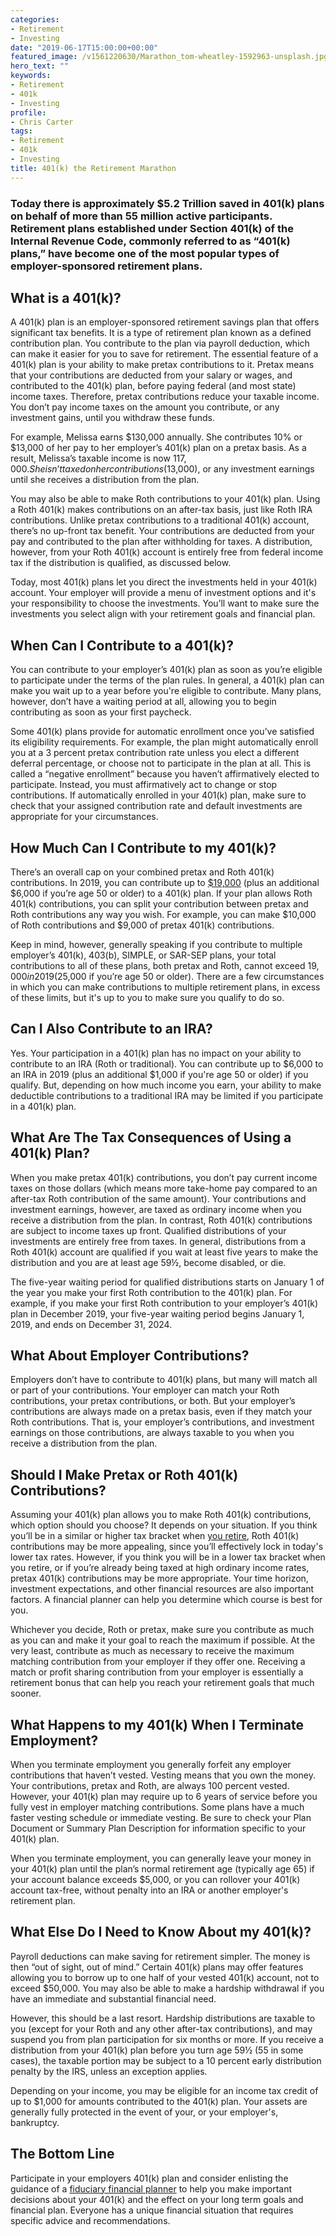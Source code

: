 ```yaml
---
categories:
- Retirement
- Investing
date: "2019-06-17T15:00:00+00:00"
featured_image: /v1561220630/Marathon_tom-wheatley-1592963-unsplash.jpg
hero_text: ""
keywords:
- Retirement
- 401k
- Investing
profile:
- Chris Carter
tags:
- Retirement
- 401k
- Investing
title: 401(k) the Retirement Marathon
---
```

### Today there is approximately $5.2 Trillion saved in 401(k) plans on behalf of more than 55 million active participants. Retirement plans established under Section 401(k) of the Internal Revenue Code, commonly referred to as “401(k) plans,” have become one of the most popular types of employer-sponsored retirement plans.

## What is a 401(k)?

A 401(k) plan is an employer-sponsored retirement savings plan that offers significant tax benefits. It is a type of retirement plan known as a defined contribution plan. You contribute to the plan via payroll deduction, which can make it easier for you to save for retirement. The essential feature of a 401(k) plan is your ability to make pretax contributions to it. Pretax means that your contributions are deducted from your salary or wages, and contributed to the 401(k) plan, before paying federal (and most state) income taxes. Therefore, pretax contributions reduce your taxable income. You don’t pay income taxes on the amount you contribute, or any investment gains, until you withdraw these funds.

For example, Melissa earns $130,000 annually. She contributes 10% or $13,000 of her pay to her employer’s 401(k) plan on a pretax basis. As a result, Melissa’s taxable income is now $117,000. She isn’t taxed on her contributions ($13,000), or any investment earnings until she receives a distribution from the plan.

You may also be able to make Roth contributions to your 401(k) plan. Using a Roth 401(k) makes contributions on an after-tax basis, just like Roth IRA contributions. Unlike pretax contributions to a traditional 401(k) account, there’s no up-front tax benefit. Your contributions are deducted from your pay and contributed to the plan after withholding for taxes. A distribution, however, from your Roth 401(k) account is entirely free from federal income tax if the distribution is qualified, as discussed below.

Today, most 401(k) plans let you direct the investments held in your 401(k) account. Your employer will provide a menu of investment options and it's your responsibility to choose the investments. You’ll want to make sure the investments you select align with your retirement goals and financial plan.

## When Can I Contribute to a 401(k)?

You can contribute to your employer’s 401(k) plan as soon as you’re eligible to participate under the terms of the plan rules. In general, a 401(k) plan can make you wait up to a year before you're eligible to contribute. Many plans, however, don’t have a waiting period at all, allowing you to begin contributing as soon as your first paycheck.

Some 401(k) plans provide for automatic enrollment once you’ve satisfied its eligibility requirements. For example, the plan might automatically enroll you at a 3 percent pretax contribution rate unless you elect a different deferral percentage, or choose not to participate in the plan at all. This is called a “negative enrollment” because you haven’t affirmatively elected to participate. Instead, you must affirmatively act to change or stop contributions. If automatically enrolled in your 401(k) plan, make sure to check that your assigned contribution rate and default investments are appropriate for your circumstances.

## How Much Can I Contribute to my 401(k)?

There’s an overall cap on your combined pretax and Roth 401(k) contributions. In 2019, you can contribute up to [$19,000](https://www.irs.gov/newsroom/401k-contribution-limit-increases-to-19000-for-2019-ira-limit-increases-to-6000) (plus an additional $6,000 if you’re age 50 or older) to a 401(k) plan. If your plan allows Roth 401(k) contributions, you can split your contribution between pretax and Roth contributions any way you wish. For example, you can make $10,000 of Roth contributions and $9,000 of pretax 401(k) contributions.

Keep in mind, however, generally speaking if you contribute to multiple employer’s 401(k), 403(b), SIMPLE, or SAR-SEP plans, your total contributions to all of these plans, both pretax and Roth, cannot exceed $19,000 in 2019 ($25,000 if you’re age 50 or older). There are a few circumstances in which you can make contributions to multiple retirement plans, in excess of these limits, but it's up to you to make sure you qualify to do so.

## Can I Also Contribute to an IRA?

Yes. Your participation in a 401(k) plan has no impact on your ability to contribute to an IRA (Roth or traditional). You can contribute up to $6,000 to an IRA in 2019 (plus an additional $1,000 if you're age 50 or older) if you qualify. But, depending on how much income you earn, your ability to make deductible contributions to a traditional IRA may be limited if you participate in a 401(k) plan.

## What Are The Tax Consequences of Using a 401(k) Plan?

When you make pretax 401(k) contributions, you don’t pay current income taxes on those dollars (which means more take-home pay compared to an after-tax Roth contribution of the same amount). Your contributions and investment earnings, however, are taxed as ordinary income when you receive a distribution from the plan. In contrast, Roth 401(k) contributions are subject to income taxes up front. Qualified distributions of your investments are entirely free from taxes. In general, distributions from a Roth 401(k) account are qualified if you wait at least five years to make the distribution and you are at least age 59½, become disabled, or die.

The five-year waiting period for qualified distributions starts on January 1 of the year you make your first Roth contribution to the 401(k) plan. For example, if you make your first Roth contribution to your employer’s 401(k) plan in December 2019, your five-year waiting period begins January 1, 2019, and ends on December 31, 2024.

## What About Employer Contributions?

Employers don’t have to contribute to 401(k) plans, but many will match all or part of your contributions. Your employer can match your Roth contributions, your pretax contributions, or both. But your employer’s contributions are always made on a pretax basis, even if they match your Roth contributions. That is, your employer’s contributions, and investment earnings on those contributions, are always taxable to you when you receive a distribution from the plan.

## Should I Make Pretax or Roth 401(k) Contributions?

Assuming your 401(k) plan allows you to make Roth 401(k) contributions, which option should you choose? It depends on your situation. If you think you’ll be in a similar or higher tax bracket when [you retire](https://navalign.com/what-we-do/retirement-planning-strategies/), Roth 401(k) contributions may be more appealing, since you’ll effectively lock in today's lower tax rates. However, if you think you will be in a lower tax bracket when you retire, or if you’re already being taxed at high ordinary income rates, pretax 401(k) contributions may be more appropriate. Your time horizon, investment expectations, and other financial resources are also important factors. A financial planner can help you determine which course is best for you.

Whichever you decide, Roth or pretax, make sure you contribute as much as you can and make it your goal to reach the maximum if possible. At the very least, contribute as much as necessary to receive the maximum matching contribution from your employer if they offer one. Receiving a match or profit sharing contribution from your employer is essentially a retirement bonus that can help you reach your retirement goals that much sooner.

## What Happens to my 401(k) When I Terminate Employment?

When you terminate employment you generally forfeit any employer contributions that haven’t vested. Vesting means that you own the money. Your contributions, pretax and Roth, are always 100 percent vested. However, your 401(k) plan may require up to 6 years of service before you fully vest in employer matching contributions. Some plans have a much faster vesting schedule or immediate vesting. Be sure to check your Plan Document or Summary Plan Description for information specific to your 401(k) plan.

When you terminate employment, you can generally leave your money in your 401(k) plan until the plan’s normal retirement age (typically age 65) if your account balance exceeds $5,000, or you can rollover your 401(k) account tax-free, without penalty into an IRA or another employer's retirement plan.

## What Else Do I Need to Know About my 401(k)?

Payroll deductions can make saving for retirement simpler. The money is then “out of sight, out of mind.” Certain 401(k) plans may offer features allowing you to borrow up to one half of your vested 401(k) account, not to exceed $50,000. You may also be able to make a hardship withdrawal if you have an immediate and substantial financial need.

However, this should be a last resort. Hardship distributions are taxable to you (except for your Roth and any other after-tax contributions), and may suspend you from plan participation for six months or more. If you receive a distribution from your 401(k) plan before you turn age 59½ (55 in some cases), the taxable portion may be subject to a 10 percent early distribution penalty by the IRS, unless an exception applies.

Depending on your income, you may be eligible for an income tax credit of up to $1,000 for amounts contributed to the 401(k) plan. Your assets are generally fully protected in the event of your, or your employer's, bankruptcy.

## The Bottom Line

Participate in your employers 401(k) plan and consider enlisting the guidance of a [fiduciary financial planner](https://navalign.com/who-we-are/) to help you make important decisions about your 401(k) and the effect on your long term goals and financial plan. Everyone has a unique financial situation that requires specific advice and recommendations.